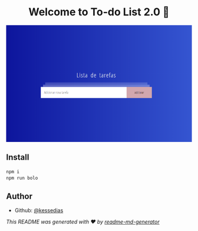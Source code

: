 <h1 align="center">Welcome to To-do List 2.0 👋</h1>
<p>
  <img align="center" alt="Tela" src="src/img/img.PNG" />

## Install

```sh
npm i
npm run bolo
```

## Author

- Github: [@kessedias](https://github.com/kessedias)

_This README was generated with ❤️ by [readme-md-generator](https://github.com/kefranabg/readme-md-generator)_
